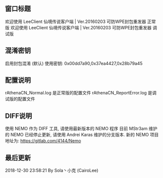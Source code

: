 
窗口标题
--------
欢迎使用 LeeClient 仙境传说客户端 | Ver.20160203 可防WPE封包重发器 正常版
欢迎使用 LeeClient 仙境传说客户端 | Ver.20160203 可防WPE封包重发器 调试版

混淆密钥
--------
启用封包混淆 (默认)
使用密钥: 0x00dd7a90,0x37ea4427,0x28b79a45

配置说明
--------
rAthenaCN_Normal.log 是正常版的配置文件
rAthenaCN_ReportError.log 是调试版的配置文件

DIFF说明
--------
使用 NEMO 作为 DIFF 工具, 请使用最新版本的 NEMO 程序
目前 MStr3am 维护的 NEMO 已经停止更新, 请使用 Andrei Karas 维护的分支版本.
新的 NEMO 项目地址为: https://gitlab.com/4144/Nemo

最后更新
--------
2018-12-30 23:58:21 By Sola丶小克 (CairoLee)
